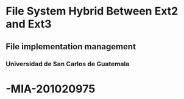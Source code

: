 # File System Hybrid Between Ext2 and Ext3
## File implementation management
### Universidad de San Carlos de Guatemala
# -MIA-201020975
